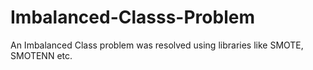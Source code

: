 # Imbalanced-Classs-Problem
An Imbalanced Class problem was resolved using libraries like SMOTE, SMOTENN etc.

